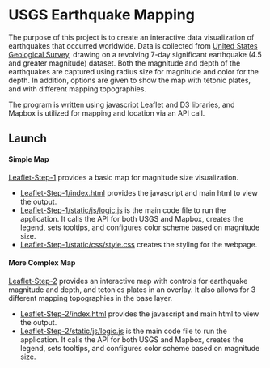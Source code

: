 # USGS Earthquake Mapping

The purpose of this project is to create an interactive data visualization of earthquakes that occurred 
worldwide. Data is collected from [United States Geological Survey](http://earthquake.usgs.gov/earthquakes/feed/v1.0/geojson.php), drawing on a revolving 7-day significant earthquake (4.5 and greater magnitude) dataset. Both the magnitude and depth of the earthquakes are captured using radius size for magnitude and color for the depth. In addition, options are given to show the map with tetonic plates, and with different mapping topographies.

The program is written using javascript Leaflet and D3 libraries, and Mapbox is utilized for mapping and location via an API call.

## Launch

#### Simple Map
[Leaflet-Step-1](https://github.com/fisher1916/Leaflet-Challenge/tree/main/Leaflet-Step-1) provides a basic map for magnitude size visualization. 
* [Leaflet-Step-1/index.html](https://github.com/fisher1916/Leaflet-Challenge/blob/main/Leaflet-Step-1/index.html) provides the javascript and main html to view the output. 
* [Leaflet-Step-1/static/js/logic.js](https://github.com/fisher1916/Leaflet-Challenge/blob/main/Leaflet-Step-1/static/js/logic.js) is the main code file to run the application. It calls the API for both USGS and Mapbox, creates the legend, sets tooltips, and configures color scheme based on magnitude size.
* [Leaflet-Step-1/static/css/style.css](https://github.com/fisher1916/Leaflet-Challenge/blob/main/Leaflet-Step-1/static/css/style.css) creates the styling for the webpage.

#### More Complex Map
[Leaflet-Step-2](https://github.com/fisher1916/Leaflet-Challenge/tree/main/Leaflet-Step-2) provides an interactive map with controls for earthquake magnitude and depth, and tetonics plates in an overlay. It also allows for 3 different mapping topographies in the base layer. 
* [Leaflet-Step-2/index.html](https://github.com/fisher1916/Leaflet-Challenge/blob/main/Leaflet-Step-2/index.html) provides the javascript and main html to view the output. 
* [Leaflet-Step-2/static/js/logic.js](https://github.com/fisher1916/Leaflet-Challenge/blob/main/Leaflet-Step-2/static/js/logic.js) is the main code file to run the application. It calls the API for both USGS and Mapbox, creates the legend, sets tooltips, and configures color scheme based on magnitude size.
